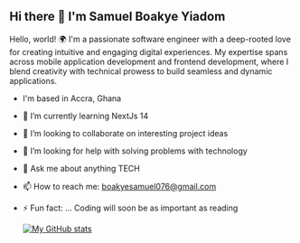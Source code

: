 ## Hi there 👋 I'm Samuel Boakye Yiadom

<!--
**sammyjay076/sammyjay076** is a ✨ _special_ ✨ repository because its `README.md` (this file) appears on your GitHub profile.

Here are some ideas to get you started:
-->
Hello, world! 🌍 I'm a passionate software engineer with a deep-rooted love for creating intuitive and engaging digital experiences. My expertise spans across mobile application development and frontend development, where I blend creativity with technical prowess to build seamless and dynamic applications.

- I'm based in Accra, Ghana
- 🌱 I’m currently learning NextJs 14
- 👯 I’m looking to collaborate on interesting project ideas
- 🤔 I’m looking for help with solving problems with technology
- 💬 Ask me about anything TECH
- 📫 How to reach me: boakyesamuel076@gmail.com
- ⚡ Fun fact: ... Coding will soon be as important as reading

  [![My GitHub stats](https://github-readme-stats.vercel.app/api?username=sammyjay076&show_icons=true&theme=radical)](https://github.com/anuraghazra/github-readme-stats)
